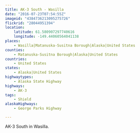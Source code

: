 ```yaml
---
title: AK-3 South - Wasilla
date: "2016-07-23T07:54:55Z"
imageid: "4384736213095275726"
flickrid: "28044951394"
location:
    latitude: 61.580907297740616
    longitude: -149.44060564041138
places:
    - Wasilla|Matanuska-Susitna Borough|Alaska|United States
counties:
    - Matanuska-Susitna Borough|Alaska|United States
countries:
    - United States
states:
    - Alaska|United States
highwaytypes:
    - Alaska State Highway
highways:
    - AK-3
tags:
    - Shield
alaskaHighways:
    - George Parks Highway

---
```

AK-3 South in Wasilla.